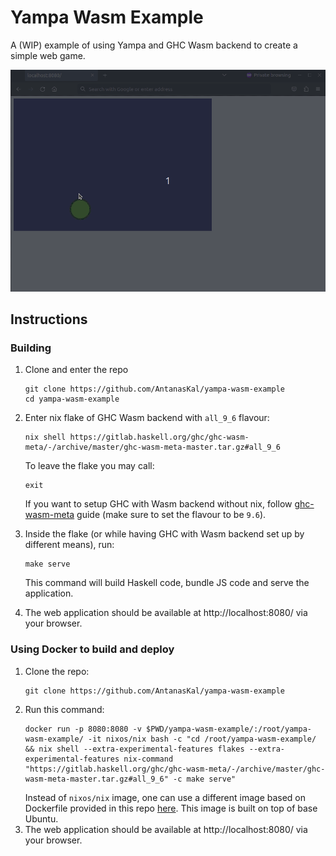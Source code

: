 # Yampa Wasm Example

A (WIP) example of using Yampa and GHC Wasm backend to create a simple web game.

!["Circle rotating around the mouse."](assets/rotating_circle.gif)

## Instructions

### Building

1. Clone and enter the repo
    ```
    git clone https://github.com/AntanasKal/yampa-wasm-example
    cd yampa-wasm-example
    ```

2. Enter nix flake of GHC Wasm backend with `all_9_6` flavour: 
    ```
    nix shell https://gitlab.haskell.org/ghc/ghc-wasm-meta/-/archive/master/ghc-wasm-meta-master.tar.gz#all_9_6
    ```
    To leave the flake you may call:
    ```
    exit
    ```
    If you want to setup GHC with Wasm backend without nix, follow [ghc-wasm-meta](https://gitlab.haskell.org/ghc/ghc-wasm-meta#getting-started-without-nix) guide (make sure to set the flavour to be `9.6`).

3. Inside the flake (or while having GHC with Wasm backend set up by different means), run:
    ```
    make serve
    ```
    This command will build Haskell code, bundle JS code and serve the application.
    
4. The web application should be available at http://localhost:8080/ via your browser.

### Using Docker to build and deploy

1. Clone the repo:
    ```
    git clone https://github.com/AntanasKal/yampa-wasm-example
    ```
2. Run this command:
    ```
    docker run -p 8080:8080 -v $PWD/yampa-wasm-example/:/root/yampa-wasm-example/ -it nixos/nix bash -c "cd /root/yampa-wasm-example/ && nix shell --extra-experimental-features flakes --extra-experimental-features nix-command "https://gitlab.haskell.org/ghc/ghc-wasm-meta/-/archive/master/ghc-wasm-meta-master.tar.gz#all_9_6" -c make serve"
    ```
    Instead of `nixos/nix` image, one can use a different image based on Dockerfile provided in this repo [here](./tools/Dockerfile). This image is built on top of base Ubuntu.
3. The web application should be available at http://localhost:8080/ via your browser.